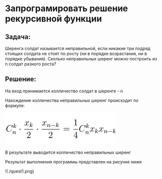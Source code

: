 
# Запрограмировать решение рекурсивной функции

## Задача: 
Шеренга солдат называется неправильной, если никакие три подряд стоящих солдата не стоят по росту (ни в порядке возрастания, ни в порядке убывания). Сколько неправильных шеренг можно построить из n солдат разного роста?

## Решение: 
На вход принимается колличество солдат в шеренге - *n*

Нахождение колличества неправильных шеренг происходит по формуле:
  
![](./Ckn.png)


В результате выводится колличество неправильных шеренг

Результат выполнения программы представлен на рисунке ниже

!(./quest1.png)
